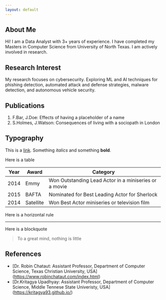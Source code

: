 ```yaml
---
layout: default
---
```


## About Me



Hi! I am a Data Analyst with 3+ years of experience. I have completed my Masters in Computer Science from University of North Texas. I am actively involved in research.

## Research Interest

My research focuses on cybersecurity. Exploring ML and AI techniques for phishing detection, automated attack and defense strategies, malware detection, and autonomous vehicle security.

## Publications

1. F.Bar, J.Doe: Effects of having a placeholder of a name
2. S.Holmes, J.Watson: Consequences of living with a sociopath in London

## Typography

This is a [link](http://google.com). Something *italics* and something **bold**.

Here is a table

Year | Award | Category
-----|-------|--------
2014 | Emmy  | Won Outstanding Lead Actor in a miniseries or a movie
2015 | BAFTA | Nominated for Best Leading Actor for Sherlock
2014 | Satellite | Won Best Actor miniseries or television film

Here is a horizontal rule

---

Here is a blockquote

> To a great mind, nothing is little

## References

* [Dr. Robin Chataut: Assistant Professor, Department of Computer Science, Texas Christian University, USA] (https://www.robinchataut.com/index.html)
* [Dr.Kritagya Upadhyay: Assistant Professor, Department of Computer Science, Middle Tennese State Univeristy, USA] (https://kritagya93.github.io/)
